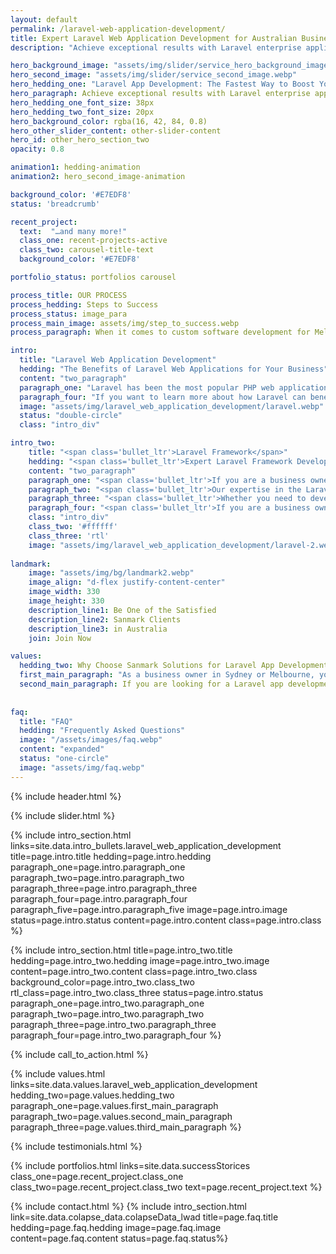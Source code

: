 ```yaml
---
layout: default
permalink: /laravel-web-application-development/
title: Expert Laravel Web Application Development for Australian Businesses in Sydney and Melbourne
description: "Achieve exceptional results with Laravel enterprise applications in Sydney and Melbourne. Our team is skilled in using the Laravel framework to deliver fast and effective results for our clients."

hero_background_image: "assets/img/slider/service_hero_background_image.webp.webp"
hero_second_image: "assets/img/slider/service_second_image.webp"
hero_hedding_one: "Laravel App Development: The Fastest Way to Boost Your Business in Sydney and Melbourne"
hero_paragraph: Achieve exceptional results with Laravel enterprise applications in Sydney and Melbourne. Find out how we can help your business reach new heights and outperform the competition. Our team has a proven track record of success with Laravel projects in Australia. Let us show you how Laravel can transform your business in Sydney and Melbourne.
hero_hedding_one_font_size: 38px
hero_hedding_two_font_size: 20px
hero_background_color: rgba(16, 42, 84, 0.8)
hero_other_slider_content: other-slider-content
hero_id: other_hero_section_two
opacity: 0.8

animation1: hedding-animation
animation2: hero_second_image-animation

background_color: '#E7EDF8'
status: 'breadcrumb' 

recent_project: 
  text:  "…and many more!"
  class_one: recent-projects-active
  class_two: carousel-title-text
  background_color: '#E7EDF8'

portfolio_status: portfolios carousel

process_title: OUR PROCESS
process_hedding: Steps to Success
process_status: image_para
process_main_image: assets/img/step_to_success.webp
process_paragraph: When it comes to custom software development for Melbourne & Sydney businesses, we follow a methodological process to take your software project from vision to reality. It involves open and honest communication, timely actions, frequent deliverables, and thorough reviews.

intro:
  title: "Laravel Web Application Development"
  hedding: "The Benefits of Laravel Web Applications for Your Business"
  content: "two_paragraph"
  paragraph_one: "Laravel has been the most popular PHP web application development framework for nearly a decade, and for a good reason. It offers a range of benefits that make it an excellent choice for businesses in Sydney and Melbourne. "
  paragraph_four: "If you want to learn more about how Laravel can benefit your business, contact Sanmark Solutions today."
  image: "assets/img/laravel_web_application_development/laravel.webp"
  status: "double-circle"
  class: "intro_div"

intro_two: 
    title: "<span class='bullet_ltr'>Laravel Framework</span>"
    hedding: "<span class='bullet_ltr'>Expert Laravel Framework Development for Rapid Results</span>"
    content: "two_paragraph"
    paragraph_one: "<span class='bullet_ltr'>If you are a business owner in Sydney or Melbourne and you need a web application development partner to deliver rapid results, consider Sanmark Solutions. Our team of experienced Laravel developers can help you build a web application that meets your business needs and shows the results you want quickly and efficiently.</span>"
    paragraph_two: "<span class='bullet_ltr'>Our expertise in the Laravel framework allows us to take advantage of the features and tools it provides to build reliable, scalable, and maintainable applications. We can use Laravel to build custom web applications, REST APIs, and more to help your business succeed.</span>"
    paragraph_three: "<span class='bullet_ltr'>Whether you need to develop a web application from scratch or you want to improve an existing application, we have the skills and experience to help you. We can work with you to understand your business needs and develop a custom solution that meets your goals.</span>"
    paragraph_four: "<span class='bullet_ltr'>If you are a business owner in Sydney or Melbourne and are ready to get started with expert Laravel framework development for rapid results, please contact us to learn more about how we can help.</span>"
    class: "intro_div"
    class_two: '#ffffff'
    class_three: 'rtl'
    image: "assets/img/laravel_web_application_development/laravel-2.webp"
  
landmark:
    image: "assets/img/bg/landmark2.webp"
    image_align: "d-flex justify-content-center"
    image_width: 330
    image_height: 330
    description_line1: Be One of the Satisfied
    description_line2: Sanmark Clients
    description_line3: in Australia
    join: Join Now

values:
  hedding_two: Why Choose Sanmark Solutions for Laravel App Development in Australia?
  first_main_paragraph: "As a business owner in Sydney or Melbourne, you have many options when choosing a Laravel app development partner. So why choose Sanmark Solutions? Here are a few reasons:"
  second_main_paragraph: If you are looking for a Laravel app development partner that you can trust, look no further than Sanmark Solutions. Please contact us to learn more about how we can help you build a successful Laravel web application.  
  
  
faq:
  title: "FAQ"
  hedding: "Frequently Asked Questions"
  image: "/assets/images/faq.webp"
  content: "expanded"
  status: "one-circle"
  image: "assets/img/faq.webp"
---
```


{% include header.html %}

<style>

    .landmark-image img{
      max-width: 60% !important;
    }
    
</style>

{% include slider.html %}

<div style="margin-top:-50px; background-color:{{page.background_color}};" >
    <div style="height:50px"></div>
    </div>
{% include intro_section.html links=site.data.intro_bullets.laravel_web_application_development title=page.intro.title hedding=page.intro.hedding 
      paragraph_one=page.intro.paragraph_one paragraph_two=page.intro.paragraph_two paragraph_three=page.intro.paragraph_three paragraph_four=page.intro.paragraph_four paragraph_five=page.intro.paragraph_five image=page.intro.image status=page.intro.status  content=page.intro.content class=page.intro.class %}

{% include intro_section.html title=page.intro_two.title hedding=page.intro_two.hedding image=page.intro_two.image content=page.intro_two.content class=page.intro_two.class background_color=page.intro_two.class_two rtl_class=page.intro_two.class_three status=page.intro.status paragraph_one=page.intro_two.paragraph_one paragraph_two=page.intro_two.paragraph_two paragraph_three=page.intro_two.paragraph_three paragraph_four=page.intro_two.paragraph_four %}


{% include call_to_action.html %}

{% include values.html links=site.data.values.laravel_web_application_development hedding_two=page.values.hedding_two paragraph_one=page.values.first_main_paragraph paragraph_two=page.values.second_main_paragraph paragraph_three=page.values.third_main_paragraph %}

{% include testimonials.html %}

{% include portfolios.html links=site.data.successStorices class_one=page.recent_project.class_one class_two=page.recent_project.class_two text=page.recent_project.text %}

{% include contact.html %}
{% include intro_section.html link=site.data.colapse_data.colapseData_lwad title=page.faq.title hedding=page.faq.hedding image=page.faq.image content=page.faq.content status=page.faq.status%}

<script>
  $(document).ready(function () {
      var owl1 = $('#carouselOne .owl-carousel'); // Target the first carousel
      owl1.owlCarousel();
      $('#carouselOne .customNextBtn').click(function () { // Target the next button of the first carousel
          owl1.trigger('next.owl.carousel');
      });
      $('#carouselOne .customPrevBtn').click(function () { // Target the previous button of the first carousel
          owl1.trigger('prev.owl.carousel', [300]);
      });
  });

  $(document).ready(function () {
      var owl2 = $('#carouselTwo .owl-carousel'); // Target the second carousel
      owl2.owlCarousel();
      $('#carouselTwo .customNextBtn').click(function () { // Target the next button of the second carousel
          owl2.trigger('next.owl.carousel');
      });
      $('#carouselTwo .customPrevBtn').click(function () { // Target the previous button of the second carousel
          owl2.trigger('prev.owl.carousel', [300]);
      });
  });

  $(document).ready(function() {
    $("#owl-demo").owlCarousel({
    autoPlay: 3000, //Set AutoPlay to 3 seconds
    items : 4,
    itemsDesktop : [1199,3],
    itemsDesktopSmall : [979,3]
  });
});
function setCardHeights() {
      // Reset card heights
      $('.value-card').height('auto');

      // Initialize variables
      let maxHeight = 0;

      // Find the maximum height among the cards
      $('.value-card').each(function () {
        const cardHeight = $(this).outerHeight();
        maxHeight = Math.max(maxHeight, cardHeight);
      });

      // Set the maximum height to all the cards
      $('.value-card').height(maxHeight);
    }

    // Call the function initially and on window resize
    $(window).on('load resize', function () {
      setCardHeights();
    });
</script>
